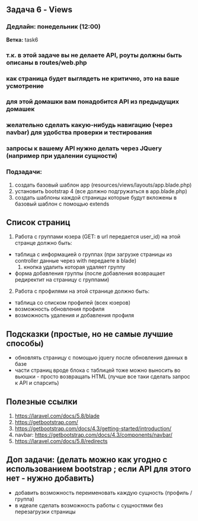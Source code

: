 ## Задача 6 - Views
### Дедлайн: понедельник (12:00)

**Ветка:** task6

### т.к. в этой задаче вы не делаете API, роуты должны быть описаны в routes/web.php
### как страница будет выглядеть не критично, это на ваше усмотрение
### для этой домашки вам понадобится API из предыдущих домашек
### желательно сделать какую-нибудь навигацию (через navbar) для удобства проверки и тестирования

### запросы к вашему API нужно делать через JQuery (например при удалении сущности)

### Подзадачи:
1. создать базовый шаблон app (resources/views/layouts/app.blade.php)
2. установить bootstrap 4 (все должно подгружаться в app.blade.php)
3. создать шаблоны каждой страницы которые будут вкложены в базовый шаблон с помощью extends

## Список страниц
1. Работа с группами юзера  (GET: в url передается user_id)
на этой странце должно быть:
- таблица с информацией о группах (при загрузке страницы из controller данные через with передаете в blade)
    1. кнопка удалить которая удаляет группу
- форма добавления группы (после добавления возвращает редиректит на страницу с группами)

2. Работа с профилями
на этой странице должно быть:
- таблица со списком профилей (всех юзеров)
- возможность обновления профиля
- возможность удаления и добавления профиля


## Подсказки (простые, но не самые лучшие способы)
- обновлять страницу с помощью jquery после обновления данных в базе
- части страниц вроде блока с таблицей тоже можно выносить во вьюшки - просто возвращать HTML (лучше все таки сделать запрос к API и спарсить)

## Полезные ссылки
1. https://laravel.com/docs/5.8/blade
2. https://getbootstrap.com/
3. https://getbootstrap.com/docs/4.3/getting-started/introduction/
4. navbar: https://getbootstrap.com/docs/4.3/components/navbar/
5. https://laravel.com/docs/5.8/redirects

## Доп задачи: (делать можно как угодно с использованием bootstrap ; если API для этого нет - нужно добавить)
- добавить возможность переименовать каждую сущность (профиль / группа)
- в идеале сделать возможность работы с сущностями без перезагрузки страницы
